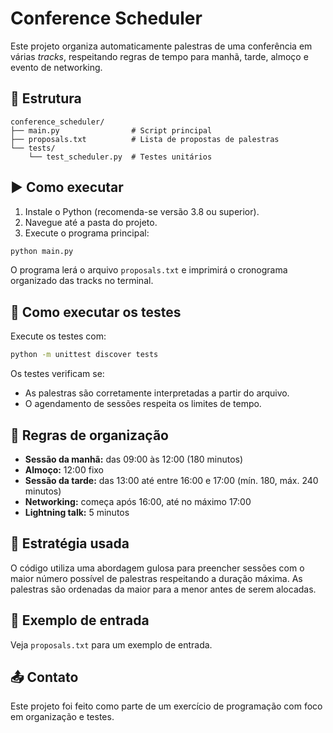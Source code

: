 # Conference Scheduler

Este projeto organiza automaticamente palestras de uma conferência em várias *tracks*, respeitando regras de tempo para manhã, tarde, almoço e evento de networking.

## 📁 Estrutura

```
conference_scheduler/
├── main.py                # Script principal
├── proposals.txt          # Lista de propostas de palestras
└── tests/
    └── test_scheduler.py  # Testes unitários
```

## ▶️ Como executar

1. Instale o Python (recomenda-se versão 3.8 ou superior).
2. Navegue até a pasta do projeto.
3. Execute o programa principal:

```bash
python main.py
```

O programa lerá o arquivo `proposals.txt` e imprimirá o cronograma organizado das tracks no terminal.

## 🧪 Como executar os testes

Execute os testes com:

```bash
python -m unittest discover tests
```

Os testes verificam se:
- As palestras são corretamente interpretadas a partir do arquivo.
- O agendamento de sessões respeita os limites de tempo.

## 📌 Regras de organização

- **Sessão da manhã:** das 09:00 às 12:00 (180 minutos)
- **Almoço:** 12:00 fixo
- **Sessão da tarde:** das 13:00 até entre 16:00 e 17:00 (mín. 180, máx. 240 minutos)
- **Networking:** começa após 16:00, até no máximo 17:00
- **Lightning talk:** 5 minutos

## 🧠 Estratégia usada

O código utiliza uma abordagem gulosa para preencher sessões com o maior número possível de palestras respeitando a duração máxima. As palestras são ordenadas da maior para a menor antes de serem alocadas.

## 📄 Exemplo de entrada

Veja `proposals.txt` para um exemplo de entrada.

## 📤 Contato

Este projeto foi feito como parte de um exercício de programação com foco em organização e testes.
